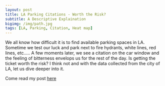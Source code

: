 ```yaml
---
layout: post
title: LA Parking Citations - Worth the Risk?
subtitle: A Descriptive Explaination
bigimg: /img/path.jpg
tags: [LA, Parking, Citation, Heat map]
---
```


We all know how difficult it is to find available parking spaces in LA. Sometime we test our luck and park next to fire hydrants, white lines, red lines, etc.…. A few moments later, we see a citation on the car window and the feeling of bitterness envelops us for the rest of the day. Is getting the ticket worth the risk? I think not and with the data collected from the city of LA, let us dive deeper into it.

Come read my post <a href="https://medium.com/@yangdustin5/la-parking-worth-the-risk-207d167c313">here</a> 
